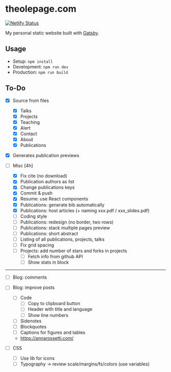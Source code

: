 # theolepage.com

[![Netlify Status](https://api.netlify.com/api/v1/badges/dbe53215-22d8-4df4-9d69-32fa66f826a3/deploy-status)](https://app.netlify.com/sites/theolepagecom/deploys)

My personal static website built with [Gatsby](https://www.gatsbyjs.com/).

## Usage

- Setup: `npm install`
- Development: `npm run dev`
- Production: `npm run build`

## To-Do

- [x] Source from files

  - [x] Talks
  - [x] Projects
  - [x] Teaching
  - [x] Alert
  - [x] Contact
  - [x] About
  - [x] Publications

- [x] Generates publication previews

- [ ] Misc [4h]
  - [x] Fix cite (no download)
  - [x] Publication authors as list
  - [x] Change publications keys
  - [x] Commit & push
  - [x] Resume: use React components
  - [x] Publications: generate bib automatically
  - [x] Publications: host articles (+ naming xxx.pdf / xxx_slides.pdf)
  - [ ] Coding style
  - [ ] Publications: redesign (no border, two rows)
  - [ ] Publications: stack multiple pages preview
  - [ ] Publications: short abstract
  - [ ] Listing of all publications, projects, talks
  - [ ] Fix grid spacing
  - [ ] Projects: add number of stars and forks in projects
    - [ ] Fetch info from github API
    - [ ] Show stats in block

---

- [ ] Blog: comments
- [ ] Blog: improve posts

  - [ ] Code
    - [ ] Copy to clipboard button
    - [ ] Header with title and language
    - [ ] Show line numbers
  - [ ] Sidenotes
  - [ ] Blockquotes
  - [ ] Captions for figures and tables
  - https://annarossetti.com/

- [ ] CSS
  - [ ] Use lib for icons
  - [ ] Typography -> review scale/margins/fs/colors (use variables)
